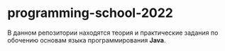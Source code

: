 # programming-school-2022

В данном репозитории находятся теория и практические задания по обочению основам языка программирования **Java**.

